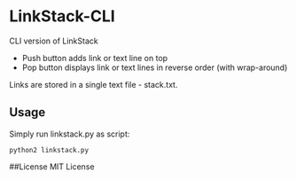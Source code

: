 # LinkStack-CLI

CLI version of LinkStack

* Push button adds link or text line on top
* Pop button displays link or text lines in reverse order (with wrap-around)

Links are stored in a single text file - stack.txt.

## Usage

Simply run linkstack.py as script:

    python2 linkstack.py

##License
MIT License
